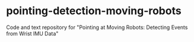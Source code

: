 # pointing-detection-moving-robots
Code and text repository for "Pointing  at  Moving  Robots:  Detecting  Events  from  Wrist  IMU  Data"
